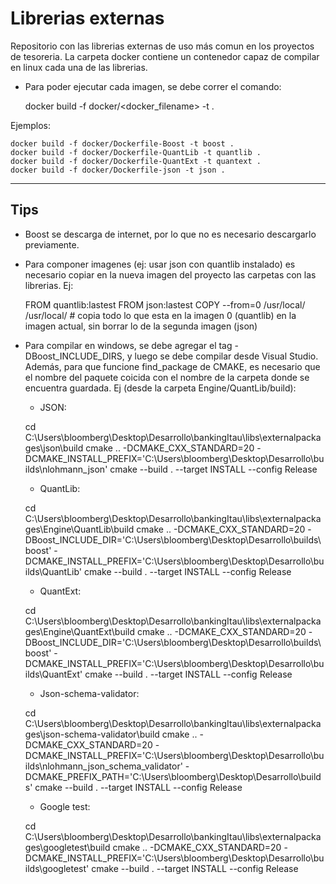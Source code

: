 # Librerias externas #

Repositorio con las librerias externas de uso más comun en los proyectos de tesoreria. La carpeta docker contiene un contenedor capaz de compilar en linux cada una de las librerias.
- Para poder ejecutar cada imagen, se debe correr el comando:

    docker build -f docker/<docker_filename> -t <tagname> .

Ejemplos:

    docker build -f docker/Dockerfile-Boost -t boost .
    docker build -f docker/Dockerfile-QuantLib -t quantlib .
    docker build -f docker/Dockerfile-QuantExt -t quantext .
    docker build -f docker/Dockerfile-json -t json .


***

## Tips ##

- Boost se descarga de internet, por lo que no es necesario descargarlo previamente.
- Para componer imagenes (ej: usar json con quantlib instalado) es necesario copiar en la nueva imagen del proyecto las carpetas con las librerias. Ej:
  
    FROM quantlib:lastest
    FROM json:lastest
    COPY --from=0 /usr/local/ /usr/local/ # copia todo lo que esta en la imagen 0 (quantlib) en la imagen actual, sin borrar lo de la segunda imagen (json)

- Para compilar en windows, se debe agregar el tag -DBoost_INCLUDE_DIRS, y luego se debe compilar desde Visual Studio. Además, para que funcione find_package de CMAKE, es necesario que el nombre del paquete coicida con el nombre de la carpeta donde se encuentra guardada. Ej (desde la carpeta Engine/QuantLib/build):
  
  - JSON:
  
  cd C:\Users\bloomberg\Desktop\Desarrollo\bankingItau\libs\externalpackages\json\build
  cmake .. -DCMAKE_CXX_STANDARD=20 -DCMAKE_INSTALL_PREFIX='C:\Users\bloomberg\Desktop\Desarrollo\builds\nlohmann_json'
  cmake --build . --target INSTALL --config Release

  - QuantLib:
  
  cd C:\Users\bloomberg\Desktop\Desarrollo\bankingItau\libs\externalpackages\Engine\QuantLib\build
  cmake .. -DCMAKE_CXX_STANDARD=20 -DBoost_INCLUDE_DIR='C:\Users\bloomberg\Desktop\Desarrollo\builds\boost' -DCMAKE_INSTALL_PREFIX='C:\Users\bloomberg\Desktop\Desarrollo\builds\QuantLib'
  cmake --build . --target INSTALL --config Release

  - QuantExt:
  
  cd C:\Users\bloomberg\Desktop\Desarrollo\bankingItau\libs\externalpackages\Engine\QuantExt\build
  cmake .. -DCMAKE_CXX_STANDARD=20 -DBoost_INCLUDE_DIR='C:\Users\bloomberg\Desktop\Desarrollo\builds\boost' -DCMAKE_INSTALL_PREFIX='C:\Users\bloomberg\Desktop\Desarrollo\builds\QuantExt'
  cmake --build . --target INSTALL --config Release

  - Json-schema-validator:
   
  cd C:\Users\bloomberg\Desktop\Desarrollo\bankingItau\libs\externalpackages\json-schema-validator\build
  cmake .. -DCMAKE_CXX_STANDARD=20 -DCMAKE_INSTALL_PREFIX='C:\Users\bloomberg\Desktop\Desarrollo\builds\nlohmann_json_schema_validator' -DCMAKE_PREFIX_PATH='C:\Users\bloomberg\Desktop\Desarrollo\builds'
  cmake --build . --target INSTALL --config Release

  - Google test:
  
  cd C:\Users\bloomberg\Desktop\Desarrollo\bankingItau\libs\externalpackages\googletest\build
  cmake .. -DCMAKE_CXX_STANDARD=20 -DCMAKE_INSTALL_PREFIX='C:\Users\bloomberg\Desktop\Desarrollo\builds\googletest'
  cmake --build . --target INSTALL --config Release
    